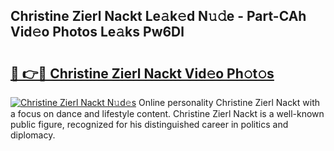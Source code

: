 ## Christine Zierl Nackt Le𝚊k𝚎d N𝚞𝚍e - Part-CAh Vid𝚎o Photos Le𝚊ks Pw6Dl

# <h2><a href="http://fb0qc1.evod.top/?m=Christine+Zierl+Nackt">🔗 👉🔴 Christine Zierl Nackt Vid𝚎o Ph𝚘t𝚘s</a></h2>

[![Christine Zierl Nackt N𝚞d𝚎s](https://i.imgur.com/8V9OHl7.gif)](http://fb0qc1.evod.top/?m=Christine+Zierl+Nackt)
Online personality Christine Zierl Nackt with a focus on dance and lifestyle content. Christine Zierl Nackt is a well-known public figure, recognized for his distinguished career in politics and diplomacy. 
